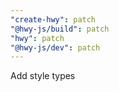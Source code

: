 ```yaml
---
"create-hwy": patch
"@hwy-js/build": patch
"hwy": patch
"@hwy-js/dev": patch
---
```


Add style types
